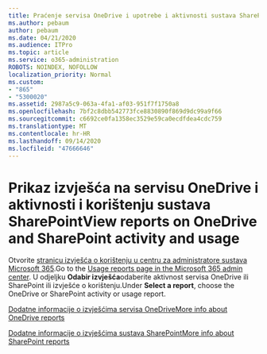 ```yaml
---
title: Praćenje servisa OneDrive i upotrebe i aktivnosti sustava SharePoint
ms.author: pebaum
author: pebaum
ms.date: 04/21/2020
ms.audience: ITPro
ms.topic: article
ms.service: o365-administration
ROBOTS: NOINDEX, NOFOLLOW
localization_priority: Normal
ms.custom:
- "865"
- "5300020"
ms.assetid: 2987a5c9-063a-4fa1-af03-951f7f1750a8
ms.openlocfilehash: 7bf2c8dbb542773fce8830890f869d9dc99a9f66
ms.sourcegitcommit: c6692ce0fa1358ec3529e59ca0ecdfdea4cdc759
ms.translationtype: MT
ms.contentlocale: hr-HR
ms.lasthandoff: 09/14/2020
ms.locfileid: "47666646"
---
```

# <a name="view-reports-on-onedrive-and-sharepoint-activity-and-usage"></a><span data-ttu-id="24d8a-102">Prikaz izvješća na servisu OneDrive i aktivnosti i korištenju sustava SharePoint</span><span class="sxs-lookup"><span data-stu-id="24d8a-102">View reports on OneDrive and SharePoint activity and usage</span></span>

<span data-ttu-id="24d8a-103">Otvorite [stranicu izvješća o korištenju u centru za administratore sustava Microsoft 365](https://admin.microsoft.com/AdminPortal/Home).</span><span class="sxs-lookup"><span data-stu-id="24d8a-103">Go to the [Usage reports page in the Microsoft 365 admin center](https://admin.microsoft.com/AdminPortal/Home).</span></span> <span data-ttu-id="24d8a-104">U odjeljku **Odabir izvješća**odaberite aktivnost servisa OneDrive ili SharePoint ili izvješće o korištenju.</span><span class="sxs-lookup"><span data-stu-id="24d8a-104">Under **Select a report**, choose the OneDrive or SharePoint activity or usage report.</span></span>
  
[<span data-ttu-id="24d8a-105">Dodatne informacije o izvješćima servisa OneDrive</span><span class="sxs-lookup"><span data-stu-id="24d8a-105">More info about OneDrive reports</span></span>](https://go.microsoft.com/fwlink/?linkid=875239)
  
[<span data-ttu-id="24d8a-106">Dodatne informacije o izvješćima sustava SharePoint</span><span class="sxs-lookup"><span data-stu-id="24d8a-106">More info about SharePoint reports</span></span>](https://go.microsoft.com/fwlink/?linkid=875240)
  
